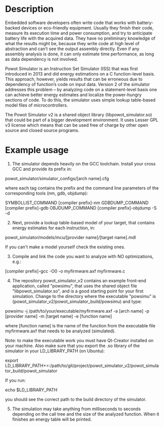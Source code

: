 Description
===================================================================
Embedded software developers often write code that works
with battery-backed devices or eco-friendly equipment. Usually
they finish their code, measure its execution time and power
consumption, and try to anticipate battery life with the acquired
data. They have no preliminary knowledge of what the results
might be, because they write code at high level of abstraction
and can’t see the output assembly directly. Even if any
assembly analysis is done, it can only estimate time
performance, as long as data dependency is not involved.

Powot Simulator is an Instruction Set Simulator (ISS) that was 
first introduced in 2013 and did energy
estimations on a C function-level basis. This approach,
however, yields results that can be erroneous due to
dependency of function’s code on input data. Version 2 of the
simulator addresses this problem – by analyzing code on a
statement-level basis one can achieve better energy estimates
and localize the power-hungry sections of code. To do this,
the simulator uses simple lookup table-based model files
of microcontrollers. 

The Powot Simulator v2 is a shared object library
(libpowot_simulator.so) that could be part of a bigger
development environment. It uses Lesser GPL v3 license 
which means that can be used free of charge by other 
open source and closed source programs.


Example usage
===================================================================
1. The simulator depends heavily on the GCC toolchain. Install your
cross GCC and provide its prefix in:

powot_simulator/simulator_configs/[arch name].cfg

where each tag contains the prefix and the command line parameters
of the corresponding tools (nm, gdb, objdump):

SYMBOLLIST_COMMAND [compiler prefix]-nm
GDBDUMP_COMMAND [compiler prefix]-gdb
OBJDUMP_COMMAND [compiler prefix]-objdump -S -d

2. Next, provide a lookup table-based model of your target, that 
contains energy estimates for each instruction, in:

powot_simulator/models/mcu/[provider name]/[target name].mdl

If you can't make a model yourself check the existing ones.

3. Compile and link the code you want to analyze with NO 
optimizations, e.g.:

[compiler prefix]-gcc -O0 -o myfirmware.axf myfirmware.c

4. The repository powot_simulator_v2 contains an example front-end
application, called "powsimu", that uses the shared object file
"libpowot_simulator.so", and is a good starting point for your 
first simulation. Change to the directory where the executable 
"powsimu" is (powot_simulator_v2/powot_simulator_build/powsimu) and type:

powsimu -j /path/to/your/executable/myfirmware.axf 
-a [arch name] -p [provider name] -m [target name] -e [function name]

where [function name] is the name of the function from the executable
file myfirmware.axf that needs to be analyzed (simulated). 

Note: to make the executable work you must have Qt-Creator installed
on your machine. Also make sure that you export the .so library of the
simulator in your LD_LIBRARY_PATH (on Ubuntu):

export LD_LIBRARY_PATH+=:/path/to/git/project/powot_simulator_v2/powot_simulator_build/powot_simulator

If you run: 

echo $LD_LIBRARY_PATH

you should see the correct path to the build directory of the simulator.

5. The simulation may take anything from milliseconds to
seconds depending on the call tree and the size of the analyzed
function. When it finishes an energy table will be printed.

 


